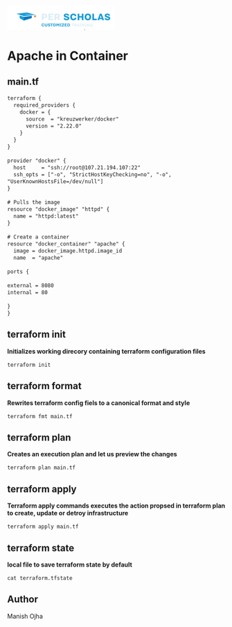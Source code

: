 [![Per Scholas](../per_scholas.png)](https://www.perscholas.org) 

# Apache in Container

## main.tf 

```
terraform {
  required_providers {
    docker = {
      source  = "kreuzwerker/docker"
      version = "2.22.0"
    }
  }
}

provider "docker" {
  host     = "ssh://root@107.21.194.107:22"
  ssh_opts = ["-o", "StrictHostKeyChecking=no", "-o", "UserKnownHostsFile=/dev/null"]
}

# Pulls the image
resource "docker_image" "httpd" {
  name = "httpd:latest"
}

# Create a container
resource "docker_container" "apache" {
  image = docker_image.httpd.image_id
  name  = "apache"

ports {

external = 8080
internal = 80

}
}

```

## terraform init

**Initializes working direcory containing terraform configuration files**

```
terraform init
```

## terraform format 

**Rewrites terraform config fiels to a canonical format and style**

```
terraform fmt main.tf
```

## terraform plan 

**Creates an execution plan and let us preview the changes**

```
terraform plan main.tf
```

## terraform apply

**Terraform apply commands executes the action propsed in terraform plan to create, update or detroy infrastructure**
```
terraform apply main.tf
```

## terraform state

**local file to save terraform state by default**

```
cat terraform.tfstate
```

## Author
Manish Ojha